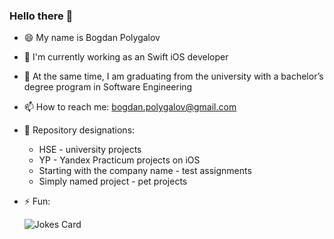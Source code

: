 ### Hello there 👋
- 😄 My name is Bogdan Polygalov
- 📱 I'm currently working as an Swift iOS developer
- 📖 At the same time, I am graduating from the university with a bachelor’s degree program in Software Engineering
- 📫 How to reach me: bogdan.polygalov@gmail.com
- 📍 Repository designations:
  - HSE - university projects
  - YP - Yandex Practicum projects on iOS
  - Starting with the company name - test assignments
  - Simply named project - pet projects
- ⚡ Fun: 

  ![Jokes Card](https://readme-jokes.vercel.app/api)

<!--
**miamib34ch/miamib34ch** is a ✨ _special_ ✨ repository because its `README.md` (this file) appears on your GitHub profile.
-->


